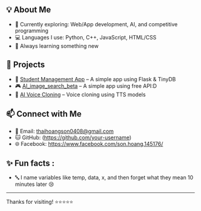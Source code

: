 ## 💡 About Me
- 🔭 Currently exploring: Web/App development, AI, and competitive programming
- 💻 Languages I use: Python, C++, JavaScript, HTML/CSS
- 📘 Always learning something new

## 🚀 Projects
- 📂 [Student Management App](https://github.com/sonhoang10/SMS) – A simple app using Flask & TinyDB  
- 🎮 [AI_image_search_beta](https://github.com/sonhoang10/AI_Image_search) – A simple app using free API:D
- 🧠 [AI Voice Cloning](https://github.com/sonhoang10/TTS) – Voice cloning using TTS models

## 📫 Connect with Me
- 📧 Email: thaihoangson0408@gmail.com  
- 🐱 GitHub: (https://github.com/your-username)
- 🌐 Facebook: https://www.facebook.com/son.hoang.145176/

## ✨ Fun facts :
- 🔤 I name variables like temp, data, x, and then forget what they mean 10 minutes later 😢
---

Thanks for visiting! ⭐⭐⭐⭐⭐
